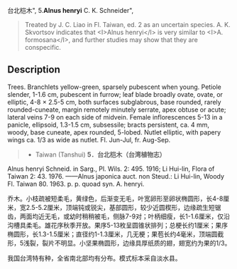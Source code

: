 台北桤木",
5.**Alnus henryi** C. K. Schneider",

> Treated by J. C. Liao in Fl. Taiwan, ed. 2 as an uncertain species. A. K. Skvortsov indicates that &lt;I&gt;Alnus henryi&lt;/I&gt; is very similar to &lt;I&gt;A. formosana&lt;/I&gt;, and further studies may show that they are conspecific.

## Description
Trees. Branchlets yellow-green, sparsely pubescent when young. Petiole slender, 1-1.6 cm, pubescent in furrow; leaf blade broadly ovate, ovate, or elliptic, 4-8 ×  2.5-5 cm, both surfaces subglabrous, base rounded, rarely rounded-cuneate, margin remotely minutely serrate, apex obtuse or acute; lateral veins 7-9 on each side of midvein. Female inflorescences 5-13 in a panicle, ellipsoid, 1.3-1.5 cm, subsessile; bracts persistent, ca. 4 mm, woody, base cuneate, apex rounded, 5-lobed. Nutlet elliptic, with papery wings ca. 1/3 as wide as nutlet. Fl. Jun-Jul, fr. Aug-Sep.

> *  Taiwan (Tanshui)
**5．台北桤木（台湾植物志）**

Alnus henryi Schneid. in Sarg., Pl. Wils. 2: 495. 1916; Li Hui-lin, Flora of Taiwan 2: 43. 1976. ——Alnus japonica auct. non Steud.: Li Hui-lin, Woody Fl. Taiwan 80. 1963. p. p. quoad syn. A. henryi.

乔木。小枝疏被短柔毛，黄绿色，后渐变无毛，叶宽卵形至卵状椭圆形，长4-8厘米，宽2.5-5.2厘米，顶端钝或锐尖，基部圆形，较少近圆楔形，边缘疏生短锯齿，两面均近无毛，或幼时稍稍被毛，侧脉7-9对；叶柄细瘦，长1-1.6厘米，仅沿沟槽具柔毛。雄花序秋季开放。果序5-13枚呈圆锥状排列；总梗长约1厘米；果序椭圆形，长1.3-1.5厘米；直径约1-1.3厘米，几无梗；果苞长约4毫米，顶端圆截形，5浅裂，裂片不明显。小坚果椭圆形，边缘具厚纸质的翅，翅宽约为果的1/3。

我国台湾特有种，全省南北部均有分布。模式标本采自淡水县。
